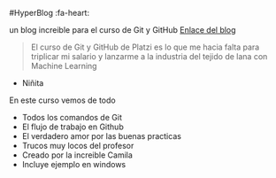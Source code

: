 #HyperBlog :fa-heart:

un blog increible para el curso de Git y GitHub [Enlace del blog](http://https://github.com/CamilaSalas03/HyperBlogs "Enlace del blog")
>El curso de Git y GitHub de Platzi es lo que me hacia falta para triplicar mi salario y lanzarme a la industria del tejido de lana con Machine Learning
- Niñita

En este curso vemos de todo
- Todos los comandos de Git 
- El flujo de trabajo en Github
- El verdadero amor por las buenas practicas
- Trucos muy locos del profesor
- Creado por la increible Camila 
- Incluye ejemplo en windows